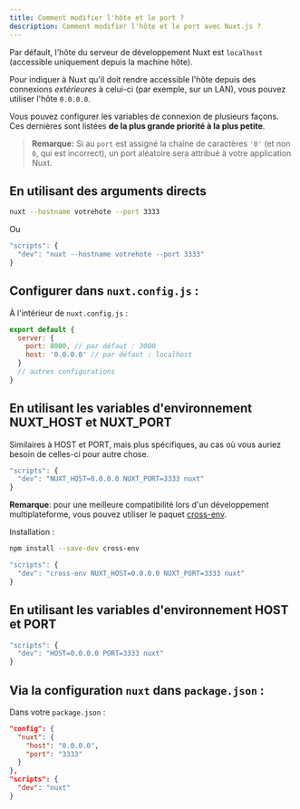 ```yaml
---
title: Comment modifier l'hôte et le port ?
description: Comment modifier l'hôte et le port avec Nuxt.js ?
---
```


Par défault, l'hôte du serveur de développement Nuxt est `localhost` (accessible uniquement depuis la machine hôte).

Pour indiquer à Nuxt qu'il doit rendre accessible l'hôte depuis des connexions _extérieures_ à celui-ci (par exemple, sur un LAN), vous pouvez utiliser l'hôte `0.0.0.0`.

Vous pouvez configurer les variables de connexion de plusieurs façons. Ces dernières sont listées **de la plus grande priorité à la plus petite**.

> **Remarque:** Si au `port` est assigné la chaîne de caractères `'0'` (et non `0`, qui est incorrect), un port aléatoire sera attribué à votre application Nuxt.

## En utilisant des arguments directs

```sh
nuxt --hostname votrehote --port 3333
```
Ou
```js
"scripts": {
  "dev": "nuxt --hostname votrehote --port 3333"
}
```

## Configurer dans `nuxt.config.js` :

À l'intérieur de `nuxt.config.js` :

```js
export default {
  server: {
    port: 8000, // par défaut : 3000
    host: '0.0.0.0' // par défaut : localhost
  }
  // autres configurations
}
```

## En utilisant les variables d'environnement NUXT_HOST et NUXT_PORT

Similaires à HOST et PORT, mais plus spécifiques, au cas où vous auriez besoin de celles-ci pour autre chose. 

```js
"scripts": {
  "dev": "NUXT_HOST=0.0.0.0 NUXT_PORT=3333 nuxt"
}
```

**Remarque**: pour une meilleure compatibilité lors d'un développement multiplateforme, vous pouvez utiliser le paquet [cross-env](https://www.npmjs.com/package/cross-env).

Installation :

```bash
npm install --save-dev cross-env
```

```js
"scripts": {
  "dev": "cross-env NUXT_HOST=0.0.0.0 NUXT_PORT=3333 nuxt"
}
```

## En utilisant les variables d'environnement HOST et PORT

```js
"scripts": {
  "dev": "HOST=0.0.0.0 PORT=3333 nuxt"
}
```

## Via la configuration `nuxt` dans `package.json` :

Dans votre `package.json` :

```json
"config": {
  "nuxt": {
    "host": "0.0.0.0",
    "port": "3333"
  }
},
"scripts": {
  "dev": "nuxt"
}
```
